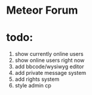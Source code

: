 # Meteor Forum
# todo:
1. show currently online users
2. show online users right now
8. add bbcode/wysiwyg editor
10. add private message system
11. add rights system
12. style admin cp
